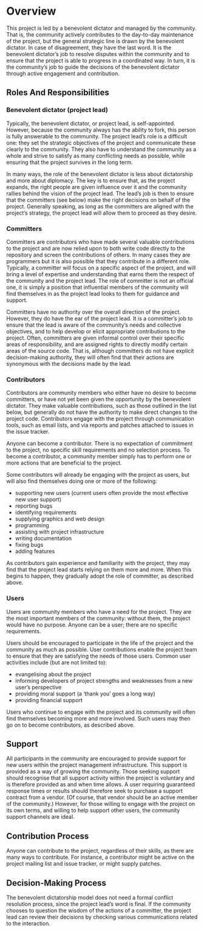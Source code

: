 # Overview

This project is led by a benevolent dictator and managed by the community. That is, the community actively contributes to the day-to-day maintenance of the project, but the general strategic line is drawn by the benevolent dictator. In case of disagreement, they have the last word. It is the benevolent dictator’s job to resolve disputes within the community and to ensure that the project is able to progress in a coordinated way. In turn, it is the community’s job to guide the decisions of the benevolent dictator through active engagement and contribution.

## Roles And Responsibilities

### Benevolent dictator (project lead)

Typically, the benevolent dictator, or project lead, is self-appointed. However, because the community always has the ability to fork, this person is fully answerable to the community. The project lead’s role is a difficult one: they set the strategic objectives of the project and communicate these clearly to the community. They also have to understand the community as a whole and strive to satisfy as many conflicting needs as possible, while ensuring that the project survives in the long term.

In many ways, the role of the benevolent dictator is less about dictatorship and more about diplomacy. The key is to ensure that, as the project expands, the right people are given influence over it and the community rallies behind the vision of the project lead. The lead’s job is then to ensure that the committers (see below) make the right decisions on behalf of the project. Generally speaking, as long as the committers are aligned with the project’s strategy, the project lead will allow them to proceed as they desire.

### Committers

Committers are contributors who have made several valuable contributions to the project and are now relied upon to both write code directly to the repository and screen the contributions of others. In many cases they are programmers but it is also possible that they contribute in a different role. Typically, a committer will focus on a specific aspect of the project, and will bring a level of expertise and understanding that earns them the respect of the community and the project lead. The role of committer is not an official one, it is simply a position that influential members of the community will find themselves in as the project lead looks to them for guidance and support.

Committers have no authority over the overall direction of the project. However, they do have the ear of the project lead. It is a committer’s job to ensure that the lead is aware of the community’s needs and collective objectives, and to help develop or elicit appropriate contributions to the project. Often, committers are given informal control over their specific areas of responsibility, and are assigned rights to directly modify certain areas of the source code. That is, although committers do not have explicit decision-making authority, they will often find that their actions are synonymous with the decisions made by the lead.

### Contributors

Contributors are community members who either have no desire to become committers, or have not yet been given the opportunity by the benevolent dictator. They make valuable contributions, such as those outlined in the list below, but generally do not have the authority to make direct changes to the project code. Contributors engage with the project through communication tools, such as email lists, and via reports and patches attached to issues in the issue tracker.

Anyone can become a contributor. There is no expectation of commitment to the project, no specific skill requirements and no selection process. To become a contributor, a community member simply has to perform one or more actions that are beneficial to the project.

Some contributors will already be engaging with the project as users, but will also find themselves doing one or more of the following:

- supporting new users (current users often provide the most effective new user support)
- reporting bugs
- identifying requirements
- supplying graphics and web design
- programming
- assisting with project infrastructure
- writing documentation
- fixing bugs
- adding features

As contributors gain experience and familiarity with the project, they may find that the project lead starts relying on them more and more. When this begins to happen, they gradually adopt the role of committer, as described above.

### Users

Users are community members who have a need for the project. They are the most important members of the community: without them, the project would have no purpose. Anyone can be a user; there are no specific requirements.

Users should be encouraged to participate in the life of the project and the community as much as possible. User contributions enable the project team to ensure that they are satisfying the needs of those users. Common user activities include (but are not limited to):

- evangelising about the project
- informing developers of project strengths and weaknesses from a new user’s perspective
- providing moral support (a ‘thank you’ goes a long way)
- providing financial support

Users who continue to engage with the project and its community will often find themselves becoming more and more involved. Such users may then go on to become contributors, as described above.

## Support

All participants in the community are encouraged to provide support for new users within the project management infrastructure. This support is provided as a way of growing the community. Those seeking support should recognise that all support activity within the project is voluntary and is therefore provided as and when time allows. A user requiring guaranteed response times or results should therefore seek to purchase a support contract from a vendor. (Of course, that vendor should be an active member of the community.) However, for those willing to engage with the project on its own terms, and willing to help support other users, the community support channels are ideal.

## Contribution Process

Anyone can contribute to the project, regardless of their skills, as there are many ways to contribute. For instance, a contributor might be active on the project mailing list and issue tracker, or might supply patches.

## Decision-Making Process

The benevolent dictatorship model does not need a formal conflict resolution process, since the project lead’s word is final. If the community chooses to question the wisdom of the actions of a committer, the project lead can review their decisions by checking various communications related to the interaction.
